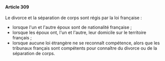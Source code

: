 #### Article 309

Le divorce et la séparation de corps sont régis par la loi française :

- lorsque l'un et l'autre époux sont de nationalité française ;
- lorsque les époux ont, l'un et l'autre, leur domicile sur le territoire français ;
- lorsque aucune loi étrangère ne se reconnaît compétence, alors que les tribunaux français sont compétents pour connaître du divorce ou de la séparation de corps.

